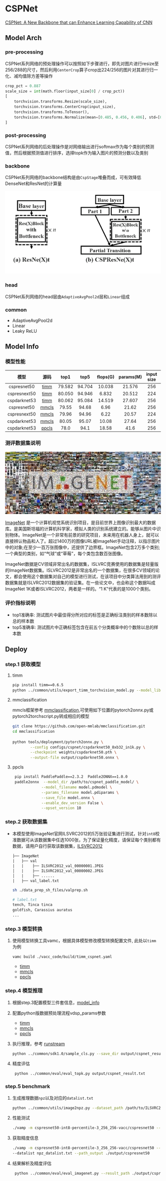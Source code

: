 # CSPNet

[CSPNet: A New Backbone that can Enhance Learning Capability of CNN](https://arxiv.org/abs/1911.11929)


## Model Arch

### pre-processing

CSPNet系列网络的预处理操作可以按照如下步骤进行，即先对图片进行resize至256/288的尺寸，然后利用`CenterCrop`算子crop出224/256的图片对其进行归一化、减均值除方差等操作

```python
crop_pct = 0.887
scale_size = int(math.floor(input_size[0] / crop_pct))
[
    torchvision.transforms.Resize(scale_size),
    torchvision.transforms.CenterCrop(input_size),
    torchvision.transforms.ToTensor(),
    torchvision.transforms.Normalize(mean=[0.485, 0.456, 0.406], std=[0.229, 0.224, 0.225],),
]
```

### post-processing

CSPNet系列网络的后处理操作是对网络输出进行softmax作为每个类别的预测值，然后根据预测值进行排序，选择topk作为输入图片的预测分数以及类别

### backbone

CSPNet系列网络的backbone结构是由`CspStage`堆叠而成，可有效降低DenseNet和ResNet的计算量
<div align=center><img src="../../images/cspnet/block.png"></div>

### head

CSPNet系列网络的head层由`AdaptiveAvgPool2d`层和`Linear`组成

### common

- AdaptiveAvgPool2d
- Linear
- Leaky ReLU

## Model Info

### 模型性能

|     模型     |                                             源码                                              |  top1  |  top5  | flops(G) | params(M) | input size | dataset  |
| :----------: | :-------------------------------------------------------------------------------------------: | :----: | :----: | :------: | :-------: | :--------: | :------: |
| cspresnet50  |  [timm](https://github.com/rwightman/pytorch-image-models/blob/v0.6.5/timm/models/cspnet.py)  | 79.582 | 94.704 |  10.038  |  21.576   |    256     | imagenet |
| cspresnext50 |  [timm](https://github.com/rwightman/pytorch-image-models/blob/v0.6.5/timm/models/cspnet.py)  | 80.050 | 94.946 |  6.832   |  20.512   |    224     | imagenet |
| cspdarknet53 |  [timm](https://github.com/rwightman/pytorch-image-models/blob/v0.6.5/timm/models/cspnet.py)  | 80.062 | 95.084 |  14.519  |  27.607   |    256     | imagenet |
| cspresnet50  | [mmcls](https://github.com/open-mmlab/mmclassification/blob/v0.23.1/configs/cspnet/README.md) | 79.55  | 94.68  |   6.96   |   21.62   |    256     | imagenet |
| cspresnext50 | [mmcls](https://github.com/open-mmlab/mmclassification/blob/v0.23.1/configs/cspnet/README.md) | 79.96  | 94.96  |   6.22   |   20.57   |    224     | imagenet |
| cspdarknet53 | [mmcls](https://github.com/open-mmlab/mmclassification/blob/v0.23.1/configs/cspnet/README.md) | 80.05  | 95.07  |  10.08   |   27.64   |    256     | imagenet |
| cspdarknet53 |  [ppcls](https://github.com/PaddlePaddle/PaddleClas/blob/v2.4.0/docs/zh_CN/models/Others.md)  |  78.0  |  94.1  |  18.58   |   41.6    |    256     | imagenet |

### 测评数据集说明

<div align=center><img src="../../images/datasets/imagenet.jpg"></div>

[ImageNet](https://image-net.org) 是一个计算机视觉系统识别项目，是目前世界上图像识别最大的数据库。是美国斯坦福的计算机科学家，模拟人类的识别系统建立的。能够从图片中识别物体。ImageNet是一个非常有前景的研究项目，未来用在机器人身上，就可以直接辨认物品和人了。超过1400万的图像URL被ImageNet手动注释，以指示图片中的对象;在至少一百万张图像中，还提供了边界框。ImageNet包含2万多个类别; 一个典型的类别，如“气球”或“草莓”，每个类包含数百张图像。

ImageNet数据是CV领域非常出名的数据集，ISLVRC竞赛使用的数据集是轻量版的ImageNet数据集。ISLVRC2012是非常出名的一个数据集，在很多CV领域的论文，都会使用这个数据集对自己的模型进行测试，在该项目中分类算法用到的测评数据集就是ISLVRC2012数据集的验证集。在一些论文中，也会称这个数据叫成ImageNet 1K或者ISLVRC2012，两者是一样的。“1 K”代表的是1000个类别。

### 评价指标说明

- top1准确率: 测试图片中最佳得分所对应的标签是正确标注类别的样本数除以总的样本数
- top5准确率: 测试图片中正确标签包含在前五个分类概率中的个数除以总的样本数


## Deploy

### step.1 获取模型

1. timm

    ```bash
    pip install timm==0.6.5
    python ../common/utils/export_timm_torchvision_model.py --model_library timm  --model_name cspresnet50 --save_dir ./onnx  --size 256 --pretrained_weights xxx.pth
    ```
2. mmclassification

   mmcls框架参考 [mmclassification](https://github.com/open-mmlab/mmclassification),可使用如下位置的pytorch2onnx.py或pytorch2torchscript.py转成相应的模型
    ```bash
    git clone https://github.com/open-mmlab/mmclassification.git
    cd mmclassification

    python tools/deployment/pytorch2onnx.py \
            --config configs/cspnet/cspdarknet50_8xb32_in1k.py \
            --checkpoint weights/cspdarknet50.pth \
            --output-file output/cspdarknet50.onnx \
    ```


3. ppcls

   ```bash
    pip install PaddlePaddle==2.3.2  Paddle2ONNX==1.0.0
    paddle2onnx  --model_dir /path/to/cspnet_paddle_model/ \
                --model_filename model.pdmodel \
                --params_filename model.pdiparams \
                --save_file model.onnx \
                --enable_dev_version False \
                --opset_version 10
    ```


### step.2 获取数据集
- 本模型使用ImageNet官网ILSVRC2012的5万张验证集进行测试，针对`int8`校准数据可从该数据集中任选1000张，为了保证量化精度，请保证每个类别都有数据，请用户自行获取该数据集，[ILSVRC2012](https://image-net.org/challenges/LSVRC/2012/index.php)

    ```
    ├── ImageNet
    |   ├── val
    |   |    ├── ILSVRC2012_val_00000001.JPEG
    │   |    ├── ILSVRC2012_val_00000002.JPEG
    │   |    ├── ......
    |   ├── val_label.txt
    ```

    ```bash
    sh ./data_prep_sh_files/valprep.sh
    ```

    ```bash
    # label.txt
    tench, Tinca tinca
    goldfish, Carassius auratus
    ...
    ```

### step.3 模型转换

1. 使用模型转换工具vamc，根据具体模型修改模型转换配置文件, 此处以`timm` 为例
    ```bash
    vamc build ./vacc_code/build/timm_cspnet.yaml
    ```
    - [timm](./vacc_code/build/timm_cspnet.yaml)
    - [mmcls](./vacc_code/build/mmcls_cspnet.yaml)
    - [ppcls](./vacc_code/build/ppcls_cspnet.yaml)


### step.4 模型推理

1. 根据step.3配置模型三件套信息，[model_info](./vacc_code/model_info/model_info_cspnet.json)
2. 配置python版数据预处理流程vdsp_params参数
   - [timm](./vacc_code/vdsp_params/sdk1.0/timm_vdsp_params_cspnet_rgb.json)
   - [mmcls](./vacc_code/vdsp_params/sdk1.0/mmcls_vdsp_params_cspnet_rgb.json)
   - [ppcls](./vacc_code/vdsp_params/sdk1.0/ppcls_vdsp_params_cspnet_rgb.json)


3. 执行推理，参考 [runstream](../common/sdk1.0/sample_cls.py)
    ```bash
    python ../common/sdk1.0/sample_cls.py --save_dir output/cspnet_result.txt
    ```

4. 精度评估
   ```bash
    python ../common/eval/eval_topk.py output/cspnet_result.txt
   ```

### step.5 benchmark

1. 生成推理数据`npz`以及对应的`datalist.txt`
    ```bash
    python ../common/utils/image2npz.py --dataset_path /path/to/ILSVRC2012_img_val --target_path  /path/to/input_npz  --text_path npz_datalist.txt
    ```
2. 性能测试
    ```bash
    ./vamp -m cspresnet50-int8-percentile-3_256_256-vacc/cspresnet50 --vdsp_params ./vacc_code/vdsp_params/vamp/timm-cspresnet50-vdsp_params.json  -i 8 -p 1 -b 16
    ```
    
3. 获取精度信息
    ```bash
    ./vamp -m cspresnet50-int8-percentile-3_256_256-vacc/cspresnet50 --vdsp_params ./vacc_code/vdsp_params/vamp/timm-cspresnet50-vdsp_params.json  -i 1 -p 1 -b 1 \
    --datalist npz_datalist.txt --path_output ./output/cspresnet50
    ```
4. 结果解析及精度评估
   ```bash
    python ../common/eval/eval_imagenet.py --result_path ./output/cspresnet50  --datalist /path/to/npz_datalist.txt --label data/label/imagenet.txt
   ```